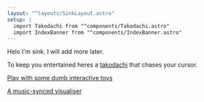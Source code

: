 ```yaml
---
layout: "^layouts/SinkLayout.astro"
setup: |
  import Takodachi from "^components/Takodachi.astro"
  import IndexBanner from "^components/IndexBanner.astro"
---
```


<IndexBanner />

Helo I'm sink. I will add more later.

To keep you entertained heres a
[takodachi](https://hololive.wiki/wiki/File:Takodachi.png)
that chases your cursor.

[Play with some dumb interactive toys](/~sink/toys)

[A music-synced visualiser](/~sink/visualiser)

<Takodachi />